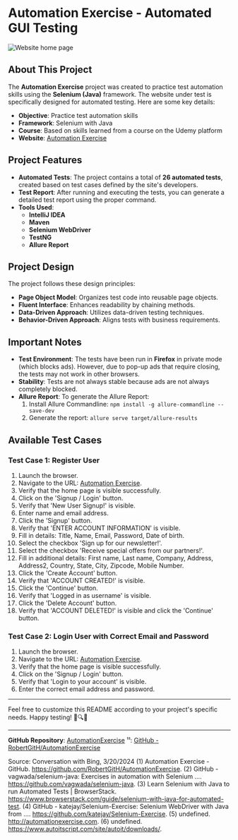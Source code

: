 # Automation Exercise - Automated GUI Testing

![Website home page](https://www.automationexercise.com/images/logo.png)

## About This Project

The **Automation Exercise** project was created to practice test automation skills using the **Selenium (Java)** framework. The website under test is specifically designed for automated testing. Here are some key details:

- **Objective**: Practice test automation skills
- **Framework**: Selenium with Java
- **Course**: Based on skills learned from a course on the Udemy platform
- **Website**: [Automation Exercise](http://automationexercise.com)

## Project Features

- **Automated Tests**: The project contains a total of **26 automated tests**, created based on test cases defined by the site's developers.
- **Test Report**: After running and executing the tests, you can generate a detailed test report using the proper command.
- **Tools Used**:
  - **IntelliJ IDEA**
  - **Maven**
  - **Selenium WebDriver**
  - **TestNG**
  - **Allure Report**

## Project Design

The project follows these design principles:

- **Page Object Model**: Organizes test code into reusable page objects.
- **Fluent Interface**: Enhances readability by chaining methods.
- **Data-Driven Approach**: Utilizes data-driven testing techniques.
- **Behavior-Driven Approach**: Aligns tests with business requirements.

## Important Notes

- **Test Environment**: The tests have been run in **Firefox** in private mode (which blocks ads). However, due to pop-up ads that require closing, the tests may not work in other browsers.
- **Stability**: Tests are not always stable because ads are not always completely blocked.
- **Allure Report**: To generate the Allure Report:
  1. Install Allure Commandline: `npm install -g allure-commandline --save-dev`
  2. Generate the report: `allure serve target/allure-results`

## Available Test Cases

### Test Case 1: Register User
1. Launch the browser.
2. Navigate to the URL: [Automation Exercise](http://automationexercise.com).
3. Verify that the home page is visible successfully.
4. Click on the 'Signup / Login' button.
5. Verify that 'New User Signup!' is visible.
6. Enter name and email address.
7. Click the 'Signup' button.
8. Verify that 'ENTER ACCOUNT INFORMATION' is visible.
9. Fill in details: Title, Name, Email, Password, Date of birth.
10. Select the checkbox 'Sign up for our newsletter!'.
11. Select the checkbox 'Receive special offers from our partners!'.
12. Fill in additional details: First name, Last name, Company, Address, Address2, Country, State, City, Zipcode, Mobile Number.
13. Click the 'Create Account' button.
14. Verify that 'ACCOUNT CREATED!' is visible.
15. Click the 'Continue' button.
16. Verify that 'Logged in as username' is visible.
17. Click the 'Delete Account' button.
18. Verify that 'ACCOUNT DELETED!' is visible and click the 'Continue' button.

### Test Case 2: Login User with Correct Email and Password
1. Launch the browser.
2. Navigate to the URL: [Automation Exercise](http://automationexercise.com).
3. Verify that the home page is visible successfully.
4. Click on the 'Signup / Login' button.
5. Verify that 'Login to your account' is visible.
6. Enter the correct email address and password.

---

Feel free to customize this README according to your project's specific needs. Happy testing! 🚀🔍🌟

---

**GitHub Repository**: [AutomationExercise](https://github.com/RobertGitH/AutomationExercise) ¹¹: [GitHub - RobertGitH/AutomationExercise](https://github.com/RobertGitH/AutomationExercise)

Source: Conversation with Bing, 3/20/2024
(1) Automation Exercise - GitHub. https://github.com/RobertGitH/AutomationExercise.
(2) GitHub - vagwada/selenium-java: Exercises in automation with Selenium .... https://github.com/vagwada/selenium-java.
(3) Learn Selenium with Java to run Automated Tests | BrowserStack. https://www.browserstack.com/guide/selenium-with-java-for-automated-test.
(4) GitHub - katejay/Selenium-Exercise: Selenium WebDriver with Java from .... https://github.com/katejay/Selenium-Exercise.
(5) undefined. http://automationexercise.com.
(6) undefined. https://www.autoitscript.com/site/autoit/downloads/.
